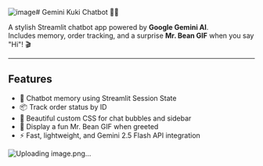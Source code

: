 ![image](https://github.com/user-attachments/assets/cbb8ec0c-6a92-4f1e-a3ca-d5fb681a75de)# Gemini Kuki Chatbot 🤖✨

A stylish Streamlit chatbot app powered by **Google Gemini AI**.  
Includes memory, order tracking, and a surprise **Mr. Bean GIF** when you say "Hi"! 🎬

---

## Features
- 🧠 Chatbot memory using Streamlit Session State
- 📦 Track order status by ID
- 🎨 Beautiful custom CSS for chat bubbles and sidebar
- 🎥 Display a fun Mr. Bean GIF when greeted
- ⚡ Fast, lightweight, and Gemini 2.5 Flash API integration

![Uploading image.png…]()
